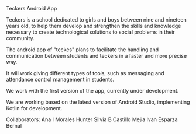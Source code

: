 
Teckers Android App

Teckers is a school dedicated to girls and boys between nine and nineteen years old, to help them develop and strengthen the skills and knowledge necessary to create technological solutions to social problems in their community.

The android app of "teckes" plans to facilitate the handling and communication between students and teckers in a faster and more precise way.

It will work giving different types of tools, such as messaging and attendance control management in students.

We work with the first version of the app, currently under development.

We are working based on the latest version of Android Studio, implementing Kotlin for development.

Collaborators:
Ana I Morales Hunter
Silvia B Castillo Mejia
Ivan Esparza Bernal

